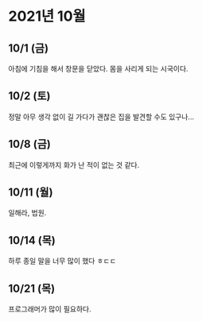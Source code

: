 # 2021년 10월

## 10/1 (금)

아침에 기침을 해서 창문을 닫았다.
몸을 사리게 되는 시국이다.

## 10/2 (토)

정말 아무 생각 없이 길 가다가 괜찮은 집을 발견할 수도 있구나...

## 10/8 (금)

최근에 이렇게까지 화가 난 적이 없는 것 같다.

## 10/11 (월)

일해라, 법원.

## 10/14 (목)

하루 종일 말을 너무 많이 했다 ㅎㄷㄷ

## 10/21 (목)

프로그래머가 많이 필요하다.
